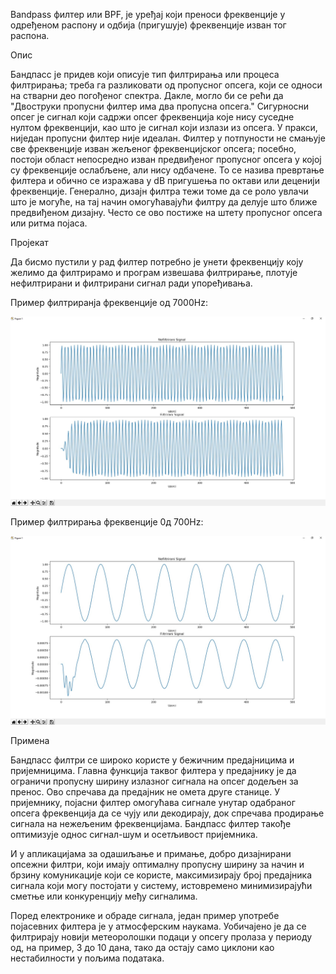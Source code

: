 
Bandpass филтер или BPF, је уређај који преноси фреквенције у одређеном распону и одбија (пригушује) фреквенције изван тог распона.

Опис

Бандпасс је придев који описује тип филтрирања или процеса филтрирања; треба га разликовати од пропусног опсега, који се односи на стварни део погођеног спектра. 
Дакле, могло би се рећи да "Двоструки пропусни филтер има два пропусна опсега." 
Сигурносни опсег је сигнал који садржи опсег фреквенција које нису суседне нултом фреквенцији, као што је сигнал који излази из опсега.
У пракси, ниједан пропусни филтер није идеалан. 
Филтер у потпуности не смањује све фреквенције изван жељеног фреквенцијског опсега; посебно, постоји област непосредно изван предвиђеног пропусног опсега у којој су фреквенције ослабљене, али нису одбачене. 
То се назива превртање филтера и обично се изражава у dB пригушења по октави или деценији фреквенције.
Генерално, дизајн филтра тежи томе да се роло увлачи што је могуће, на тај начин омогућавајући филтру да делује што ближе предвиђеном дизајну. 
Често се ово постиже на штету пропусног опсега или ритма појаса.


Пројекат

Да бисмо пустили у рад филтер потребно је унети фреквенцију коју желимо да филтрирамо и програм извешава филтрирање, плотује нефилтрирани и филтрирани сигнал ради упоређивања.

Пример филтриранја фреквенције од 7000Hz:


<img src="7000Hz.jpg">

Пример филтрирања фреквенције 0д 700Hz:

<img src="700Hz.jpg">



Примена


Бандпасс филтри се широко користе у бежичним предајницима и пријемницима. 
Главна функција таквог филтера у предајнику је да ограничи пропусну ширину излазног сигнала на опсег додељен за пренос. 
Ово спречава да предајник не омета друге станице. 
У пријемнику, појасни филтер омогућава сигнале унутар одабраног опсега фреквенција да се чују или декодирају, док спречава продирање сигнала на нежељеним фреквенцијама. 
Бандпасс филтер такође оптимизује однос сигнал-шум и осетљивост пријемника.

И у апликацијама за одашиљање и примање, добро дизајнирани опсежни филтри, који имају оптималну пропусну ширину за начин и брзину комуникације који се користе, 
максимизирају број предајника сигнала који могу постојати у систему, истовремено минимизирајући сметње или конкуренцију међу сигналима.

Поред електронике и обраде сигнала, један пример употребе појасевних филтера је у атмосферским наукама. 
Уобичајено је да се филтрирају новији метеоролошки подаци у опсегу пролаза у периоду од, на пример, 3 до 10 дана, 
тако да остају само циклони као нестабилности у пољима података.



